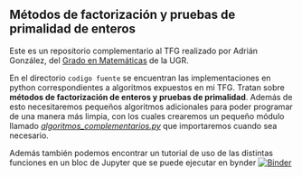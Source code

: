 ## Métodos de factorización y pruebas de primalidad de enteros

Este es un repositorio complementario al TFG realizado por Adrián González, del [Grado en Matemáticas](https://grados.ugr.es/matematicas/) de la UGR. 

En el directorio `codigo fuente` se encuentran las implementaciones en python correspondientes a algoritmos expuestos en mi TFG. Tratan sobre **métodos de factorización de enteros y pruebas de primalidad**. Además de esto necesitaremos pequeños algoritmos adicionales para poder programar de una manera más limpia, con los cuales crearemos un pequeño módulo llamado [*algoritmos_complementarios.py*](https://github.com/adrii7890/codigos-Python-TFG/blob/main/codigo%20fuente/algoritmos_complementarios.py) que importaremos cuando sea necesario. 

Además también podemos encontrar un tutorial de uso de las distintas funciones en un bloc de Jupyter que se puede ejecutar en bynder [![Binder](https://mybinder.org/badge_logo.svg)](https://mybinder.org/v2/gh/pedritomelenas/TFG-factorizacion-Adrian/HEAD?labpath=Tutorial%20de%20uso%20de%20las%20funciones%20implementadas.ipynb)
